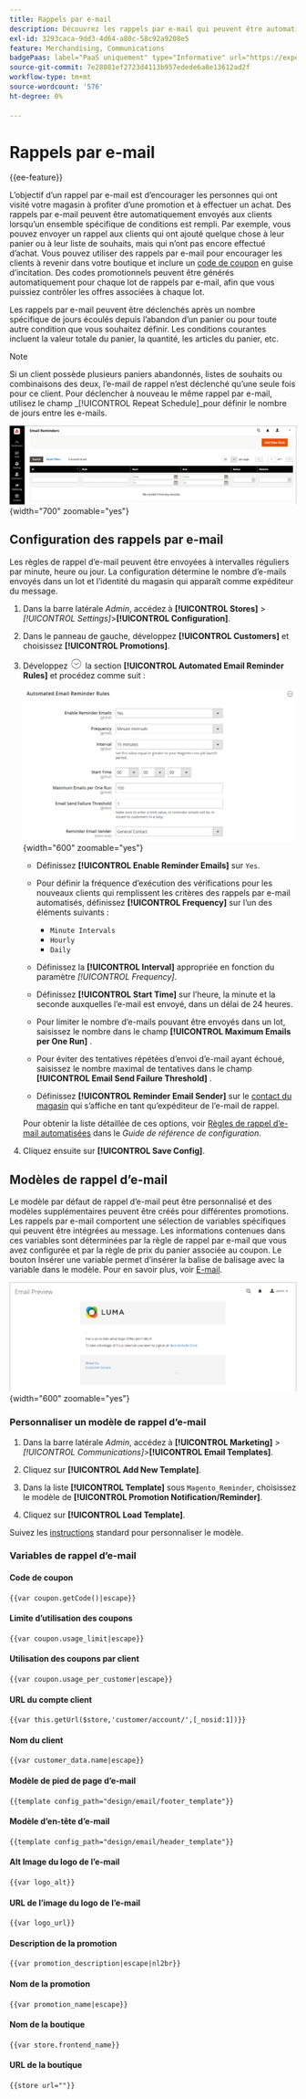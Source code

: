 ```yaml
---
title: Rappels par e-mail
description: Découvrez les rappels par e-mail qui peuvent être automatiquement envoyés aux clients lorsqu’un ensemble spécifique de conditions est rempli.
exl-id: 3293caca-9dd3-4d64-a80c-58c92a9208e5
feature: Merchandising, Communications
badgePaas: label="PaaS uniquement" type="Informative" url="https://experienceleague.adobe.com/en/docs/commerce/user-guides/product-solutions" tooltip="S’applique uniquement aux projets Adobe Commerce on Cloud (infrastructure PaaS gérée par Adobe) et aux projets On-premise."
source-git-commit: 7e28081ef2723d4113b957edede6a8e13612ad2f
workflow-type: tm+mt
source-wordcount: '576'
ht-degree: 0%

---
```


# Rappels par e-mail

{{ee-feature}}

L’objectif d’un rappel par e-mail est d’encourager les personnes qui ont visité votre magasin à profiter d’une promotion et à effectuer un achat. Des rappels par e-mail peuvent être automatiquement envoyés aux clients lorsqu’un ensemble spécifique de conditions est rempli. Par exemple, vous pouvez envoyer un rappel aux clients qui ont ajouté quelque chose à leur panier ou à leur liste de souhaits, mais qui n’ont pas encore effectué d’achat. Vous pouvez utiliser des rappels par e-mail pour encourager les clients à revenir dans votre boutique et inclure un [code de coupon](price-rules-cart-coupon.md) en guise d’incitation. Des codes promotionnels peuvent être générés automatiquement pour chaque lot de rappels par e-mail, afin que vous puissiez contrôler les offres associées à chaque lot.

Les rappels par e-mail peuvent être déclenchés après un nombre spécifique de jours écoulés depuis l’abandon d’un panier ou pour toute autre condition que vous souhaitez définir. Les conditions courantes incluent la valeur totale du panier, la quantité, les articles du panier, etc.

>[!NOTE]
>
>Si un client possède plusieurs paniers abandonnés, listes de souhaits ou combinaisons des deux, l’e-mail de rappel n’est déclenché qu’une seule fois pour ce client. Pour déclencher à nouveau le même rappel par e-mail, utilisez le champ _[!UICONTROL Repeat Schedule]_pour définir le nombre de jours entre les e-mails.

![Rappels par e-mail](./assets/email-reminders.png){width="700" zoomable="yes"}

## Configuration des rappels par e-mail

Les règles de rappel d’e-mail peuvent être envoyées à intervalles réguliers par minute, heure ou jour. La configuration détermine le nombre d’e-mails envoyés dans un lot et l’identité du magasin qui apparaît comme expéditeur du message.

1. Dans la barre latérale _Admin_, accédez à **[!UICONTROL Stores]** > _[!UICONTROL Settings]_>**[!UICONTROL Configuration]**.

1. Dans le panneau de gauche, développez **[!UICONTROL Customers]** et choisissez **[!UICONTROL Promotions]**.

1. Développez ![Sélecteur d’extension](../assets/icon-display-expand.png) la section **[!UICONTROL Automated Email Reminder Rules]** et procédez comme suit :

   ![Configuration des clients - règles de rappel d’e-mail automatisées](../configuration-reference/customers/assets/promotions-automated-email-reminder-rules.png){width="600" zoomable="yes"}

   - Définissez **[!UICONTROL Enable Reminder Emails]** sur `Yes`.

   - Pour définir la fréquence d’exécution des vérifications pour les nouveaux clients qui remplissent les critères des rappels par e-mail automatisés, définissez **[!UICONTROL Frequency]** sur l’un des éléments suivants :

      - `Minute Intervals`
      - `Hourly`
      - `Daily`

   - Définissez la **[!UICONTROL Interval]** appropriée en fonction du paramètre _[!UICONTROL Frequency]_.

   - Définissez **[!UICONTROL Start Time]** sur l’heure, la minute et la seconde auxquelles l’e-mail est envoyé, dans un délai de 24 heures.

   - Pour limiter le nombre d’e-mails pouvant être envoyés dans un lot, saisissez le nombre dans le champ **[!UICONTROL Maximum Emails per One Run]** .

   - Pour éviter des tentatives répétées d’envoi d’e-mail ayant échoué, saisissez le nombre maximal de tentatives dans le champ **[!UICONTROL Email Send Failure Threshold]** .

   - Définissez **[!UICONTROL Reminder Email Sender]** sur le [contact du magasin](../getting-started/store-details.md#store-email-addresses) qui s’affiche en tant qu’expéditeur de l’e-mail de rappel.

   Pour obtenir la liste détaillée de ces options, voir [Règles de rappel d’e-mail automatisées](../configuration-reference/customers/promotions.md#automated-email-reminder-rules) dans le _Guide de référence de configuration_.

1. Cliquez ensuite sur **[!UICONTROL Save Config]**.

## Modèles de rappel d’e-mail

Le modèle par défaut de rappel d’e-mail peut être personnalisé et des modèles supplémentaires peuvent être créés pour différentes promotions. Les rappels par e-mail comportent une sélection de variables spécifiques qui peuvent être intégrées au message. Les informations contenues dans ces variables sont déterminées par la règle de rappel par e-mail que vous avez configurée et par la règle de prix du panier associée au coupon. Le bouton Insérer une variable permet d’insérer la balise de balisage avec la variable dans le modèle. Pour en savoir plus, voir [E-mail](../systems/email-templates.md).

![Aperçu du rappel d’e-mail](./assets/email-reminder-preview-promotion-template.png){width="600" zoomable="yes"}

### Personnaliser un modèle de rappel d’e-mail

1. Dans la barre latérale _Admin_, accédez à **[!UICONTROL Marketing]** > _[!UICONTROL Communications]_>**[!UICONTROL Email Templates]**.

1. Cliquez sur **[!UICONTROL Add New Template]**.

1. Dans la liste **[!UICONTROL Template]** sous `Magento_Reminder`, choisissez le modèle de **[!UICONTROL Promotion Notification/Reminder]**.

1. Cliquez sur **[!UICONTROL Load Template]**.

Suivez les [instructions](../systems/email-template-custom.md) standard pour personnaliser le modèle.

### Variables de rappel d’e-mail

#### Code de coupon

```
{{var coupon.getCode()|escape}}
```

#### Limite d’utilisation des coupons

```
{{var coupon.usage_limit|escape}}
```

#### Utilisation des coupons par client

```
{{var coupon.usage_per_customer|escape}}
```

#### URL du compte client

```
{{var this.getUrl($store,'customer/account/',[_nosid:1])}}
```

#### Nom du client

```
{{var customer_data.name|escape}}
```

#### Modèle de pied de page d’e-mail

```
{{template config_path="design/email/footer_template"}}
```

#### Modèle d’en-tête d’e-mail

```
{{template config_path="design/email/header_template"}}
```

#### Alt Image du logo de l’e-mail

```
{{var logo_alt}}
```

#### URL de l’image du logo de l’e-mail

```
{{var logo_url}}
```

#### Description de la promotion

```
{{var promotion_description|escape|nl2br}}
```

#### Nom de la promotion

```
{{var promotion_name|escape}}
```

#### Nom de la boutique

```
{{var store.frontend_name}}
```

#### URL de la boutique

```
{{store url=""}}
```
